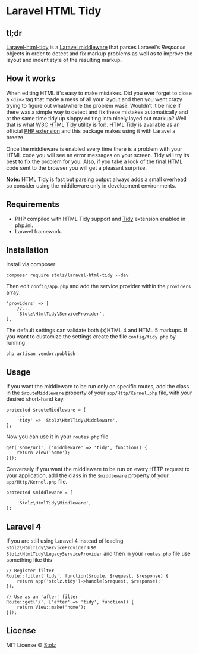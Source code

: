 # Laravel HTML Tidy

## tl;dr
[Laravel-html-tidy](https://github.com/Stolz/laravel-html-tidy) is a [Laravel middleware](http://laravel.com/docs/master/middleware) that parses Laravel's *Response* objects in order to detect and fix markup problems as well as to improve the layout and indent style of the resulting markup.

## How it works

When editing HTML it's easy to make mistakes. Did you ever forget to close a `<div>` tag that made a mess of all your layout and then you went crazy trying to figure out what/where the problem was?. Wouldn't it be nice if there was a simple way to detect and fix these mistakes automatically and at the same time tidy up sloppy editing into nicely layed out markup? Well that is what [W3C HTML Tidy](http://www.w3.org/People/Raggett/tidy/) utility is for!. HTML Tidy is available as an official [PHP extension](http://www.php.net/manual/en/book.tidy.php) and this package makes using it with Laravel a breeze.

Once the middleware is enabled every time there is a problem with your HTML code you will see an error messages on your screen. Tidy will try its best to fix the problem for you. Also, if you take a look of the final HTML code sent to the browser you will get a pleasant surprise.

**Note:** HTML Tidy is fast but parsing output always adds a small overhead so consider using the middleware only in development environments.

## Requirements

- PHP compiled with HTML Tidy support and [Tidy](http://php.net/manual/en/book.tidy.php) extension enabled in php.ini.
- Laravel framework.

## Installation

Install via composer

	composer require stolz/laravel-html-tidy --dev

Then edit `config/app.php` and add the service provider within the `providers` array:

	'providers' => [
		//...
		'Stolz\HtmlTidy\ServiceProvider',
	],

The default settings can validate both (x)HTML 4 and HTML 5 markups. If you want to customize the settings create the file `config/tidy.php` by running

	php artisan vendor:publish

## Usage

If you want the middleware to be run only on specific routes, add the class in the `$routeMiddleware` property of your `app/Http/Kernel.php` file, with your desired short-hand key.

	protected $routeMiddleware = [
		...
		'tidy' => 'Stolz\HtmlTidy\Middleware',
	];

Now you can use it in your `routes.php` file

	get('some/url', ['middleware' => 'tidy', function() {
		return view('home');
	}]);

Conversely if you want the middleware to be run on every HTTP request to your application, add the class in the `$middleware` property of your `app/Http/Kernel.php` file.

	protected $middleware = [
		...
		'Stolz\HtmlTidy\Middleware',
	];

## Laravel 4

If you are still using Laravel 4 instead of loading `Stolz\HtmlTidy\ServiceProvider` use `Stolz\HtmlTidy\LegacyServiceProvider` and then in your `routes.php` file use something like this

	// Register filter
	Route::filter('tidy', function($route, $request, $response) {
		return app('stolz.tidy')->handle($request, $response);
	});

	// Use as an 'after' filter
	Route::get('/', ['after' => 'tidy', function() {
		return View::make('home');
	}]);


## License

MIT License
© [Stolz](https://github.com/Stolz)
